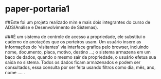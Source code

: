# paper-portaria1

##Este foi um projeto realizado mim e mais dois integrantes do curso de ADS(Análise e Desenvolvimento de Sistemas).

###É um sistema de controle de acesso a propriedade, ele substitui o caderno de anotações que os porteiros usam.
Um usuário insere as informações do 'visitantes' via interface grafica pelo browser, incluindo nome, documento, placa, motivo, destino ...;
o sistema armazena em um baco de dados, quando o mesmo sair da propriedade, o usuário efetua sua saída no sistema.
Todos os dados ficam armazenados e podem ser consultados, essa consulta por ser feita usando filtros como dia, mês, ano, nome .... .

